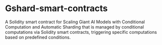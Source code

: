 # Gshard-smart-contracts
A Solidity smart contract for Scaling Giant AI Models with Conditional Computation and Automatic Sharding that is managed by conditional computations via Solidity smart contracts, triggering specific computations based on predefined conditions.
